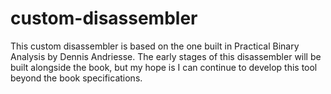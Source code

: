 # custom-disassembler
This custom disassembler is based on the one built in Practical Binary Analysis by Dennis Andriesse. The early stages of this disassembler will be built alongside the book, but my hope is I can continue to develop this tool beyond the book specifications. 